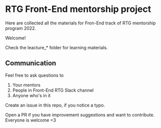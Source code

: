 # RTG Front-End mentorship project

Here are collected all the materials for Fron-End track of RTG mentorship program 2022.

Welcome! 

Check the leacture_* folder for learning materials.

## Communication

Feel free to ask questions to 
1) Your mentors 
2) People in Front-End RTG Slack channel 
3) Anyone who's in it

Create an issue in this repo, if you notice a typo. 

Open a PR if you have improvement suggestions and want to contribute. Everyone is welcome <3